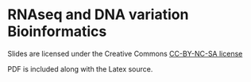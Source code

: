 RNAseq and DNA variation Bioinformatics
=======================================


Slides are licensed under the Creative Commons [CC-BY-NC-SA
license](http://creativecommons.org/licenses/by-nc-sa/2.0/au/)

PDF is included along with the Latex source.
